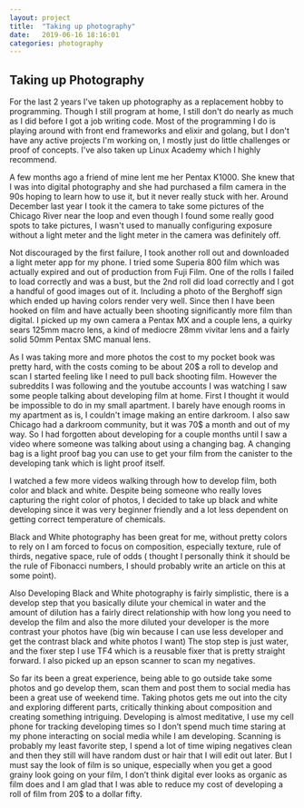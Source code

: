 ```yaml
---
layout: project
title:  "Taking up photography"
date:   2019-06-16 18:16:01
categories: photography
---
```


## Taking up Photography

For the last 2 years I've taken up photography as a replacement hobby to programming. Though I still program at home, I still don't do nearly as much as I did before I got a job writing code. Most of the programming I do is playing around with front end frameworks and elixir and golang, but I don't have any active projects I'm working on, I mostly just do little challenges or proof of concepts.  I've also taken up Linux Academy which I highly recommend.

A few months ago a friend of mine lent me her Pentax K1000.  She knew that I was into digital photography and she had purchased a film camera in the 90s hoping to learn how to use it, but it never really stuck with her.  Around December last year I took it the camera to take some pictures of the Chicago River near the loop and even though I found some really good spots to take pictures, I wasn't used to manually configuring exposure without a light meter and the light meter in the camera was definitely off.

Not discouraged by the first failure, I took another roll out and downloaded a light meter app for my phone.  I tried some Superia 800 film which was actually expired and out of production from Fuji Film.  One of the rolls I failed to load correctly and was a bust, but the 2nd roll did load correctly and I got a handful of good images out of it.  Including a photo of the Berghoff sign which ended up having colors render very well.  Since then I have been hooked on film and have actually been shooting significantly more film than digital.  I picked up my own camera a Pentax MX and a couple lens, a quirky sears 125mm macro lens, a kind of mediocre 28mm vivitar lens and a fairly solid 50mm Pentax SMC manual lens.

As I was taking more and more photos the cost to my pocket book was pretty hard, with the costs coming to be about 20$ a roll to develop and scan I started feeling like I need to pull back shooting film.  However the subreddits I was following and the youtube accounts I was watching I saw some people talking about developing film at home.  First I thought it would be impossible to do in my small apartment.  I barely have enough rooms in my apartment as is, I couldn't image making an entire darkroom.  I also saw Chicago had a darkroom community, but it was 70$ a month and out of my way.  So I had forgotten about developing for a couple months until I saw a video where someone was talking about using a changing bag.  A changing bag is a light proof bag you can use to get your film from the canister to the developing tank which is light proof itself.

I watched a few more videos walking through how to develop film, both color and black and white.  Despite being someone who really loves capturing the right color of photos, I decided to take up black and white developing since it was very beginner friendly and a lot less dependent on getting correct temperature of chemicals.

Black and White photography has been great for me, without pretty colors to rely on I am forced to focus on composition, especially texture, rule of thirds, negative space, rule of odds ( thought I personally think it should be the rule of Fibonacci numbers, I should probably write an article on this at some point).

Also Developing Black and White photography is fairly simplistic, there is a develop step that you basically dilute your chemical in water and the amount of dilution has a fairly direct relationship with how long you need to develop the film and also the more diluted your developer is the more contrast your photos have (big win because I can use less developer and get the contrast black and white photos I want)   The stop step is just water, and the fixer step I use TF4 which is a reusable fixer that is pretty straight forward.  I also picked up an epson scanner to scan my negatives.

So far its been a great experience, being able to go outside take some photos and go develop them, scan them and post them to social media has been a great use of weekend time.  Taking photos gets me out into the city and exploring different parts, critically thinking about composition and creating something intriguing.  Developing is almost meditative, I use my cell phone for tracking developing times so I don’t spend much time staring at my phone interacting on social media while I am developing.  Scanning is probably my least favorite step, I spend a lot of time wiping negatives clean and then they still will have random dust or hair that I will edit out later.  But I must say the look of film is so unique,  especially when you get a good grainy look going on your film, I don’t think digital ever looks as organic as film does and I am glad that I was able to reduce my cost of developing a roll of film from 20$ to a dollar fifty.

